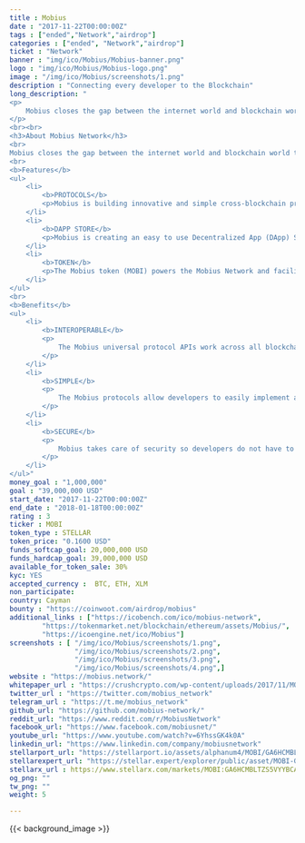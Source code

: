 ```yaml
---
title : Mobius
date : "2017-11-22T00:00:00Z"
tags : ["ended","Network","airdrop"]
categories : ["ended", "Network","airdrop"]
ticket : "Network"
banner : "img/ico/Mobius/Mobius-banner.png"
logo : "img/ico/Mobius/Mobius-logo.png"
image : "/img/ico/Mobius/screenshots/1.png"
description : "Connecting every developer to the Blockchain"
long_description: "
<p>
	Mobius closes the gap between the internet world and blockchain world through innovative and simple protocols that introduce new standards for cross-blockchain login, payment, governance, and oracles.
</p>
<br><br>
<h3>About Mobius Network</h3>
<br>
Mobius closes the gap between the internet world and blockchain world through innovative and simple protocols that introduce new standards for cross-blockchain login, payment, governance, and oracles.
<br>
<b>Features</b>
<ul>
	<li>
		<b>PROTOCOLS</b>
		<p>Mobius is building innovative and simple cross-blockchain protocols to connect billions of people and devices to the blockchain ecosystem.</p>
	</li>
	<li>
		<b>DAPP STORE</b>
		<p>Mobius is creating an easy to use Decentralized App (DApp) Store that will disintermediate and decentralize the $6.3 trillion 2021 App Economy.</p>
	</li>
	<li>
		<b>TOKEN</b>
		<p>The Mobius token (MOBI) powers the Mobius Network and facilitates value transfer, decentralized community governance, and vested stake based reputation systems and oracles.</p>
	</li>
</ul>
<br>
<b>Benefits</b>
<ul>
	<li>
		<b>INTEROPERABLE</b>
		<p>
			The Mobius universal protocol APIs work across all blockchains and connect the internet world to the blockchain ecosystem so developers only have to learn and support one standard.
		</p>
	</li>
	<li>
		<b>SIMPLE</b>
		<p>
			The Mobius protocols allow developers to easily implement and support advanced decentralized blockchain features such as token payments, login, governance, and oracles.
		</p>
	</li>
	<li>
		<b>SECURE</b>
		<p>
			Mobius takes care of security so developers do not have to by requiring SSL and encryption throughout the Network and using cold storage with multi-signature wallets.
		</p>
	</li>
</ul>"
money_goal : "1,000,000"
goal : "39,000,000 USD"
start_date: "2017-11-22T00:00:00Z"
end_date : "2018-01-18T00:00:00Z"
rating : 3
ticker : MOBI
token_type : STELLAR
token_price: "0.1600 USD"
funds_softcap_goal: 20,000,000 USD
funds_hardcap_goal: 39,000,000 USD
available_for_token_sale: 30%
kyc: YES
accepted_currency :  BTC, ETH, XLM
non_participate: 
country: Cayman
bounty : "https://coinwoot.com/airdrop/mobius"
additional_links : ["https://icobench.com/ico/mobius-network",
        "https://tokenmarket.net/blockchain/ethereum/assets/Mobius/",
        "https://icoengine.net/ico/Mobius"]
screenshots : [ "/img/ico/Mobius/screenshots/1.png",
                "/img/ico/Mobius/screenshots/2.png",
                "/img/ico/Mobius/screenshots/3.png",
                "/img/ico/Mobius/screenshots/4.png",]
website : "https://mobius.network/"
whitepaper_url : "https://crushcrypto.com/wp-content/uploads/2017/11/MOBI-Whitepaper.pdf"
twitter_url : "https://twitter.com/mobius_network"
telegram_url : "https://t.me/mobius_network"
github_url: "https://github.com/mobius-network/"
reddit_url: "https://www.reddit.com/r/MobiusNetwork"
facebook_url: "https://www.facebook.com/mobiusnet/"
youtube_url: "https://www.youtube.com/watch?v=6YhssGK4k0A"
linkedin_url: "https://www.linkedin.com/company/mobiusnetwork"
stellarport_url: "https://stellarport.io/assets/alphanum4/MOBI/GA6HCMBLTZS5VYYBCATRBRZ3BZJMAFUDKYYF6AH6MVCMGWMRDNSWJPIH"
stellarexpert_url: "https://stellar.expert/explorer/public/asset/MOBI-GA6HCMBLTZS5VYYBCATRBRZ3BZJMAFUDKYYF6AH6MVCMGWMRDNSWJPIH"
stellarx_url : https://www.stellarx.com/markets/MOBI:GA6HCMBLTZS5VYYBCATRBRZ3BZJMAFUDKYYF6AH6MVCMGWMRDNSWJPIH
og_png: ""
tw_png: ""
weight: 5

---
```



{{< background_image >}}
